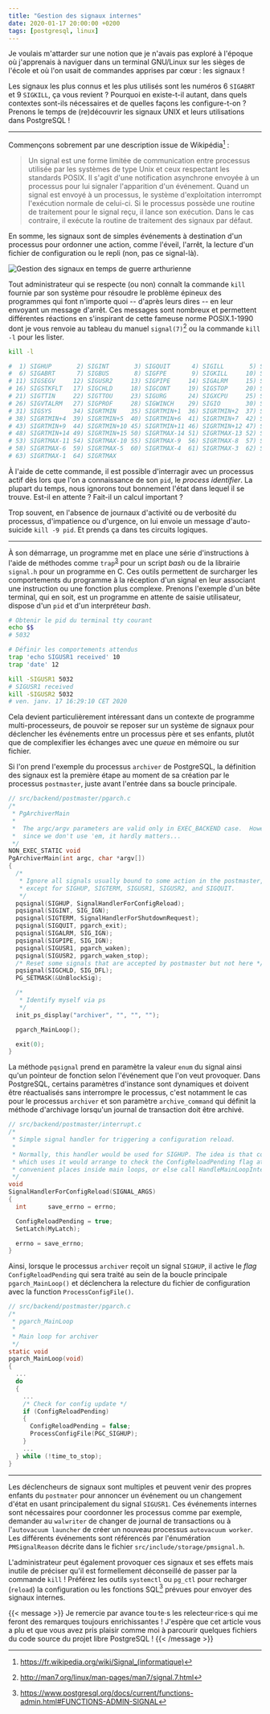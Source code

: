 ```yaml
---
title: "Gestion des signaux internes"
date: 2020-01-17 20:00:00 +0200
tags: [postgresql, linux]
---
```


Je voulais m'attarder sur une notion que je n'avais pas exploré à l'époque où j'apprenais à naviguer dans un terminal GNU/Linux sur les sièges de l'école et où l'on usait de commandes apprises par cœur : les signaux !

Les signaux les plus connus et les plus utilisés sont les numéros 6 `SIGABRT` et 9 `SIGKILL`, ça vous revient ? Pourquoi en existe-t-il autant, dans quels contextes sont-ils nécessaires et de quelles façons les configure-t-on ? Prenons le temps de (re)découvrir les signaux UNIX et leurs utilisations dans PostgreSQL !
<!--more-->

---

Commençons sobrement par une description issue de Wikipédia[^1] :

> Un signal est une forme limitée de communication entre processus utilisée par les systèmes de type Unix et ceux respectant les standards POSIX. Il s'agit d'une notification asynchrone envoyée à un processus pour lui signaler l'apparition d'un événement. Quand un signal est envoyé à un processus, le système d'exploitation interrompt l'exécution normale de celui-ci. Si le processus possède une routine de traitement pour le signal reçu, il lance son exécution. Dans le cas contraire, il exécute la routine de traitement des signaux par défaut.

En somme, les signaux sont de simples événements à destination d'un processus pour ordonner une action, comme l'éveil, l'arrêt, la lecture d'un fichier de configuration ou le repli (non, pas ce signal-là).

![Gestion des signaux en temps de guerre arthurienne](/img/posts/2020-01-17-drapeaux-kaamelott.jpg)

Tout administrateur qui se respecte (ou non) connaît la commande `kill` fournie par son système pour résoudre le problème épineux des programmes qui font n'importe quoi -- d'après leurs dires -- en leur envoyant un message d'arrêt. Ces messages sont nombreux et permettent différentes réactions en s'inspirant de cette fameuse norme POSIX.1-1990 dont je vous renvoie au tableau du manuel `signal(7)`[^2] ou la commande `kill -l` pour les lister.

```sh
kill -l

#  1) SIGHUP       2) SIGINT       3) SIGQUIT      4) SIGILL       5) SIGTRAP
#  6) SIGABRT      7) SIGBUS       8) SIGFPE       9) SIGKILL     10) SIGUSR1
# 11) SIGSEGV     12) SIGUSR2     13) SIGPIPE     14) SIGALRM     15) SIGTERM
# 16) SIGSTKFLT   17) SIGCHLD     18) SIGCONT     19) SIGSTOP     20) SIGTSTP
# 21) SIGTTIN     22) SIGTTOU     23) SIGURG      24) SIGXCPU     25) SIGXFSZ
# 26) SIGVTALRM   27) SIGPROF     28) SIGWINCH    29) SIGIO       30) SIGPWR
# 31) SIGSYS      34) SIGRTMIN    35) SIGRTMIN+1  36) SIGRTMIN+2  37) SIGRTMIN+3
# 38) SIGRTMIN+4  39) SIGRTMIN+5  40) SIGRTMIN+6  41) SIGRTMIN+7  42) SIGRTMIN+8
# 43) SIGRTMIN+9  44) SIGRTMIN+10 45) SIGRTMIN+11 46) SIGRTMIN+12 47) SIGRTMIN+13
# 48) SIGRTMIN+14 49) SIGRTMIN+15 50) SIGRTMAX-14 51) SIGRTMAX-13 52) SIGRTMAX-12
# 53) SIGRTMAX-11 54) SIGRTMAX-10 55) SIGRTMAX-9  56) SIGRTMAX-8  57) SIGRTMAX-7
# 58) SIGRTMAX-6  59) SIGRTMAX-5  60) SIGRTMAX-4  61) SIGRTMAX-3  62) SIGRTMAX-2
# 63) SIGRTMAX-1  64) SIGRTMAX 
```

À l'aide de cette commande, il est possible d'interragir avec un processus actif dès lors que l'on a connaissance de son `pid`, le _process identifier_. La plupart du temps, nous ignorons tout bonnement l'état dans lequel il se trouve. Est-il en attente ? Fait-il un calcul important ? 

Trop souvent, en l'absence de journaux d'activité ou de verbosité du processus, d'impatience ou d'urgence, on lui envoie un message d'auto-suicide `kill -9 pid`. Et prends ça dans tes circuits logiques.

[^1]: https://fr.wikipedia.org/wiki/Signal_(informatique)
[^2]: http://man7.org/linux/man-pages/man7/signal.7.html

---

À son démarrage, un programme met en place une série d'instructions à l'aide de méthodes comme `trap`<sup>[3](man)</sup> pour un script _bash_ ou de la librairie `signal.h` pour un programme en C. Ces outils permettent de surcharger les comportements du programme à la réception d'un signal en leur associant une instruction ou une fonction plus complexe. Prenons l'exemple d'un bête terminal, qui en soit, est un programme en attente de saisie utilisateur,  dispose d'un `pid` et d'un interpréteur _bash_.

```sh
# Obtenir le pid du terminal tty courant
echo $$
# 5032

# Définir les comportements attendus
trap 'echo SIGUSR1 received' 10
trap 'date' 12

kill -SIGUSR1 5032
# SIGUSR1 received
kill -SIGUSR2 5032
# ven. janv. 17 16:29:10 CET 2020
```

Cela devient particulièrement intéressant dans un contexte de programme multi-processeurs, de pouvoir se reposer sur un système de signaux pour déclencher les événements entre un processus père et ses enfants, plutôt que de complexifier les échanges avec une _queue_ en mémoire ou sur fichier.

Si l'on prend l'exemple du processus `archiver` de PostgreSQL, la définition des signaux est la première étape au moment de sa création par le processus `postmaster`, juste avant l'entrée dans sa boucle principale.

```c
// src/backend/postmaster/pgarch.c
/*
 * PgArchiverMain
 *
 *  The argc/argv parameters are valid only in EXEC_BACKEND case.  However,
 *  since we don't use 'em, it hardly matters...
 */
NON_EXEC_STATIC void
PgArchiverMain(int argc, char *argv[])
{
  /*
   * Ignore all signals usually bound to some action in the postmaster,
   * except for SIGHUP, SIGTERM, SIGUSR1, SIGUSR2, and SIGQUIT.
   */
  pqsignal(SIGHUP, SignalHandlerForConfigReload);
  pqsignal(SIGINT, SIG_IGN);
  pqsignal(SIGTERM, SignalHandlerForShutdownRequest);
  pqsignal(SIGQUIT, pgarch_exit);
  pqsignal(SIGALRM, SIG_IGN);
  pqsignal(SIGPIPE, SIG_IGN);
  pqsignal(SIGUSR1, pgarch_waken);
  pqsignal(SIGUSR2, pgarch_waken_stop);
  /* Reset some signals that are accepted by postmaster but not here */
  pqsignal(SIGCHLD, SIG_DFL);
  PG_SETMASK(&UnBlockSig);

  /*
   * Identify myself via ps
   */
  init_ps_display("archiver", "", "", "");

  pgarch_MainLoop();

  exit(0);
}
```

La méthode `pqsignal` prend en paramètre la valeur `enum` du signal ainsi qu'un pointeur de fonction selon l'événement que l'on veut provoquer. Dans PostgreSQL, certains paramètres d'instance sont dynamiques et doivent être réactualisés sans interrompre le processus, c'est notamment le cas pour le processus `archiver` et son paramètre `archive_command` qui définit la méthode d'archivage lorsqu'un journal de transaction doit être archivé.

```c
// src/backend/postmaster/interrupt.c
/*
 * Simple signal handler for triggering a configuration reload.
 *
 * Normally, this handler would be used for SIGHUP. The idea is that code
 * which uses it would arrange to check the ConfigReloadPending flag at
 * convenient places inside main loops, or else call HandleMainLoopInterrupts.
 */
void
SignalHandlerForConfigReload(SIGNAL_ARGS)
{
  int      save_errno = errno;

  ConfigReloadPending = true;
  SetLatch(MyLatch);

  errno = save_errno;
}
```

Ainsi, lorsque le processus `archiver` reçoit un signal `SIGHUP`, il active le _flag_ `ConfigReloadPending` qui sera traité au sein de la boucle principale `pgarch_MainLoop()` et déclenchera la relecture du fichier de configuration avec la function `ProcessConfigFile()`.

```c
// src/backend/postmaster/pgarch.c
/*
 * pgarch_MainLoop
 *
 * Main loop for archiver
 */
static void
pgarch_MainLoop(void)
{
  ...
  do
  {
    ...
    /* Check for config update */
    if (ConfigReloadPending)
    {
      ConfigReloadPending = false;
      ProcessConfigFile(PGC_SIGHUP);
    }
    ...
  } while (!time_to_stop);
}
```

---

Les déclencheurs de signaux sont multiples et peuvent venir des propres enfants du `postmater` pour annoncer un événement ou un changement d'état en usant principalement du signal `SIGUSR1`. Ces événements internes sont nécessaires pour coordonner les processus comme par exemple, demander au `walwriter` de changer de journal de transactions ou à l'`autovacuum launcher` de créer un nouveau processus `autovacuum worker`. 
Les différents événements sont référencés par l'énumération `PMSignalReason` décrite dans le fichier `src/include/storage/pmsignal.h`.

L'administrateur peut également provoquer ces signaux et ses effets mais inutile de préciser qu'il est formellement déconseillé de passer par la commande `kill` ! Préférez les outils `systemctl` ou `pg_ctl` pour recharger (`reload`) la configuration ou les fonctions SQL[^4] prévues pour envoyer des signaux internes.

[^3]: http://man7.org/linux/man-pages/man1/trap.1p.html
[^4]: https://www.postgresql.org/docs/current/functions-admin.html#FUNCTIONS-ADMIN-SIGNAL

{{< message >}}
Je remercie par avance tou·te·s les relecteur·rice·s qui me feront des remarques toujours enrichissantes ! J'espère que cet article vous a plu et que vous avez pris plaisir comme moi à parcourir quelques fichiers du code source du projet libre PostgreSQL !
{{< /message >}}